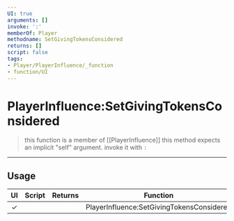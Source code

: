 ```yaml
---
UI: true
arguments: []
invoke: ':'
memberOf: Player
methodname: SetGivingTokensConsidered
returns: []
script: false
tags:
- Player/PlayerInfluence/_function
- function/UI
---
```

# PlayerInfluence:SetGivingTokensConsidered
> this function is a member of [[PlayerInfluence]]
> this method expects an implicit "self" argument. invoke it with `:`
-----
## Usage
|  UI | Script | Returns | Function | Arguments |
|:---:|:------:|-------:|:--------:|:---------|
|✓| ||PlayerInfluence:SetGivingTokensConsidered||
